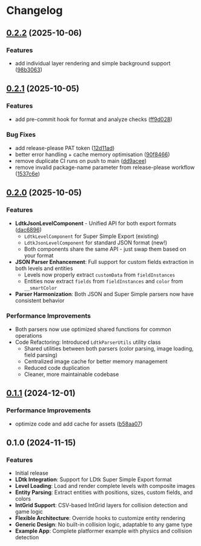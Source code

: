 # Changelog

## [0.2.2](https://github.com/thomascarvalho/flame_ldtk/compare/v0.2.1...v0.2.2) (2025-10-06)


### Features

* add individual layer rendering and simple background support ([98b3063](https://github.com/thomascarvalho/flame_ldtk/commit/98b30630ba87a2ec0a129c07f18a34a82c228f4a))

## [0.2.1](https://github.com/thomascarvalho/flame_ldtk/compare/v0.2.0...v0.2.1) (2025-10-05)


### Features

* add pre-commit hook for format and analyze checks ([ff9d028](https://github.com/thomascarvalho/flame_ldtk/commit/ff9d0289c64f508ed38dcb6502523edf78f005a4))


### Bug Fixes

* add release-please PAT token ([12d11ad](https://github.com/thomascarvalho/flame_ldtk/commit/12d11ad0124e1d827d7df09cdab6a260afddab20))
* better error handling + cache memory optimisation ([90f8466](https://github.com/thomascarvalho/flame_ldtk/commit/90f846627b4fc15663097473763958c1aa0efe9b))
* remove duplicate CI runs on push to main ([dd9acee](https://github.com/thomascarvalho/flame_ldtk/commit/dd9aceed62a4303cb5a587cdaf4b8766a0f3bd17))
* remove invalid package-name parameter from release-please workflow ([1537c6e](https://github.com/thomascarvalho/flame_ldtk/commit/1537c6e0e3da5b8ede85018b8540a877c7630074))

## [0.2.0](https://github.com/thomascarvalho/flame_ldtk/compare/v0.1.1...v0.2.0) (2025-10-05)


### Features

* **LdtkJsonLevelComponent** - Unified API for both export formats ([dac6896](https://github.com/thomascarvalho/flame_ldtk/commit/dac6896))
  - `LdtkLevelComponent` for Super Simple Export (existing)
  - `LdtkJsonLevelComponent` for standard JSON format (new!)
  - Both components share the same API - just swap them based on your format
* **JSON Parser Enhancement**: Full support for custom fields extraction in both levels and entities
  - Levels now properly extract `customData` from `fieldInstances`
  - Entities now extract `fields` from `fieldInstances` and `color` from `__smartColor`
* **Parser Harmonization**: Both JSON and Super Simple parsers now have consistent behavior


### Performance Improvements

* Both parsers now use optimized shared functions for common operations
* Code Refactoring: Introduced `LdtkParserUtils` utility class
  - Shared utilities between both parsers (color parsing, image loading, field parsing)
  - Centralized image cache for better memory management
  - Reduced code duplication
  - Cleaner, more maintainable codebase

## [0.1.1](https://github.com/thomascarvalho/flame_ldtk/compare/v0.1.0...v0.1.1) (2024-12-01)


### Performance Improvements

* optimize code and add cache for assets ([b58aa07](https://github.com/thomascarvalho/flame_ldtk/commit/b58aa07))

## 0.1.0 (2024-11-15)


### Features

* Initial release
* **LDtk Integration**: Support for LDtk Super Simple Export format
* **Level Loading**: Load and render complete levels with composite images
* **Entity Parsing**: Extract entities with positions, sizes, custom fields, and colors
* **IntGrid Support**: CSV-based IntGrid layers for collision detection and game logic
* **Flexible Architecture**: Override hooks to customize entity rendering
* **Generic Design**: No built-in collision logic, adaptable to any game type
* **Example App**: Complete platformer example with physics and collision detection
